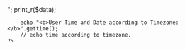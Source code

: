 <?php
function getip(){
    if (!empty($_SERVER['HTTP_CLIENT_IP']))   //check ip from share internet
    {
      $ip=$_SERVER['HTTP_CLIENT_IP'];
    }
    elseif (!empty($_SERVER['HTTP_X_FORWARDED_FOR']))   //to check ip is pass from proxy
    {
      $ip=$_SERVER['HTTP_X_FORWARDED_FOR'];
    }
    else
    {
      $ip=$_SERVER['REMOTE_ADDR'];
    }
    
    if(is_array($ip)){
    $ip = explode(",",$ip);
    $ip_address = $ip[0];
    return $ip_address;
    }else{
        return $ip;
    }
    
}

function gettime(){
	$data = json_decode(get_details(),true);
	date_default_timezone_set($data['timezone']);
	$time = time();
	return date("d-M-Y l g:i A", $time);
}
	
	function get_details(){
	 $geoip = unserialize(file_get_contents('http://www.geoplugin.net/php.gp?ip='.getip().''));
	 $data['ip_address'] = getip(); 
	 $data['city'] = $geoip['geoplugin_city'];
	 $data['region'] = $geoip['geoplugin_region'];
	 $data['region_code'] = $geoip['geoplugin_regionCode'];
	 $data['region_name'] = $geoip['geoplugin_regionName'];
	 $data['country_code'] = $geoip['geoplugin_countryCode'];
	 $data['country_name'] = $geoip['geoplugin_countryName'];
	 $data['continent_code'] = $geoip['geoplugin_continentCode'];
	 $data['continent_name'] = $geoip['geoplugin_continentName'];
	 $data['latitude'] = $geoip['geoplugin_latitude'];
	 $data['longitude'] = $geoip['geoplugin_longitude'];
	 $data['timezone'] = $geoip['geoplugin_timezone'];
	 $data['currency_code'] = $geoip['geoplugin_currencyCode'];
	 $data['currency_symbol'] = $geoip['geoplugin_currencySymbol'];
	 $data['currency_symbol_UTF8'] = $geoip['geoplugin_currencySymbol_UTF8'];
	 $data['currency_symbol'] = $geoip['geoplugin_currencySymbol'];
	 $data = json_encode($data);
		
	 return $data;
	} 
	
	

?>
<html>
     <head>
  <meta charset="UTF-8">
  <title>HackerRahul | Get User Details!</title>
  <meta name="description" content="HackerRahul Test Website">
  <meta name="keywords" content="HTML,CSS,XML,JavaScript">
  <meta name="author" content="HackerRahul.com">
  <meta name="viewport" content="width=device-width, initial-scale=1.0">
</head> 
<body>
    <?php
    	$data = json_decode(get_details());
    	echo "<pre>";
    	print_r($data);
    	
    	echo "<b>User Time and Date according to Timezone: </b>".gettime();
        // echo time according to timezone.
    ?>
</body>
</html>